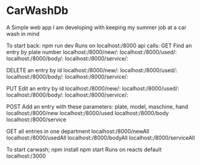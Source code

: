 # CarWashDb
A Simple web app I am developing with keeping my summer job at a car wash in mind

To start back: npm run dev
Runs on localhost:/8000
api calls:
GET Find an entry by plate number
localhost:/8000/new/:<type plate number>
localhost:/8000/used/:<type plate number>
localhost:/8000/body/:<type plate number>
localhost:/8000/service/:<type plate number>

DELETE an entry by id
localhost:/8000/new/:<type id>
localhost:/8000/used/:<type id>
localhost:/8000/body/:<type id>
localhost:/8000/service/:<type id>

PUT Edit an entry by id 
localhost:/8000/new/:<type id>
localhost:/8000/used/:<type id>
localhost:/8000/body/:<type id>
localhost:/8000/service/:<type id>

POST Add an entry with these parameters: plate, model, maschine, hand
localhost:/8000/new
localhost:/8000/used
localhost:/8000/body
localhost:/8000/service

GET all entries in one department
localhost:/8000/newAll
localhost:/8000/usedAll
localhost:/8000/bodyAll
localhost:/8000/serviceAll


To start carwash; npm install npm start
Runs on reacts default localhost:/3000
